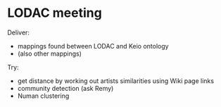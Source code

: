 # LODAC meeting

Deliver:

- mappings found between LODAC and Keio ontology
- (also other mappings)

Try:

- get distance by working out artists similarities using Wiki page links
- community detection (ask Remy)
- Numan clustering